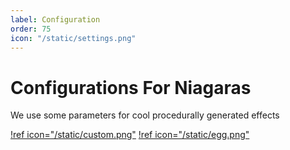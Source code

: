 ```yaml
---
label: Configuration
order: 75
icon: "/static/settings.png"
---
```




# Configurations For Niagaras 

We use some parameters ​​for cool procedurally generated effects

[!ref icon="/static/custom.png"](spline.md)
[!ref icon="/static/egg.png"](mesh.md)

